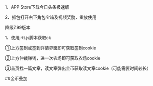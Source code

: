 1、APP Store下载今日头条极速版

2、抓包打开右下角包宝箱及视频奖励，重放使用

降级7.99版本

1、使用jrtt.js脚本获取ck

①上方签到或签到详情界面即可获取签到cookie

②上方仲裁赚钱，进一次农场即可获取农场cookie

③首页找一篇文章，读文章弹出金币获取读文章cookie（可能需要时间较长）

##金币叠加
